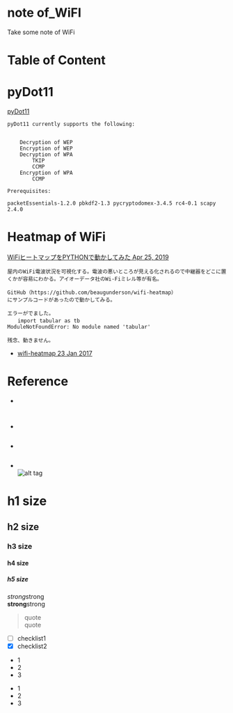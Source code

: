 # note of_WiFI
Take some note of WiFi

# Table of Content

# pyDot11  
[pyDot11](https://github.com/ICSec/pyDot11)  
```
pyDot11 currently supports the following:


    Decryption of WEP
    Encryption of WEP
    Decryption of WPA
        TKIP
        CCMP
    Encryption of WPA
        CCMP

Prerequisites:

packetEssentials-1.2.0 pbkdf2-1.3 pycryptodomex-3.4.5 rc4-0.1 scapy 2.4.0
```

# Heatmap of WiFi
[WiFiヒートマップをPYTHONで動かしてみた Apr 25, 2019](https://qiita.com/JUN91824893/items/7c8cb91b580abc284a18)  
```
屋内のWiFi電波状況を可視化する。電波の悪いところが見える化されるので中継器をどこに置くかが容易にわかる。アイオーデータ社のWi-Fiミレル等が有名。

GitHub（https://github.com/beaugunderson/wifi-heatmap）
にサンプルコードがあったので動かしてみる。

エラーがでました。
　　import tabular as tb
ModuleNotFoundError: No module named 'tabular'

残念、動きません。
```
* [wifi-heatmap 23 Jan 2017](https://github.com/beaugunderson/wifi-heatmap)  


# Reference
* []()  
```
  
```

* []()  
```

```

* []()  
```

```

* []()  
![alt tag]()

# h1 size

## h2 size

### h3 size

#### h4 size

##### h5 size

*strong*strong  
**strong**strong  

> quote  
> quote

- [ ] checklist1
- [x] checklist2

* 1
* 2
* 3

- 1
- 2
- 3
